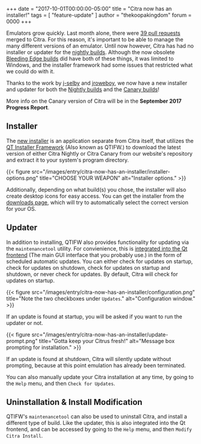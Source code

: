+++
date = "2017-10-01T00:00:00-05:00"
title = "Citra now has an installer!"
tags = [ "feature-update" ]
author = "thekoopakingdom"
forum = 0000
+++

Emulators grow quickly. Last month alone, there were [39 pull requests](https://github.com/citra-emu/citra/pulls?utf8=%E2%9C%93&q=is%3Amerged%20merged%3A2017-09-01..2017-09-30%20)
merged to Citra. For this reason, it's important to be able to manage the many different
versions of an emulator. Until now however, Citra has had no installer or updater
for the [nightly builds](https://github.com/citra-emu/citra-nightly/releases). Although
the now obsolete [Bleeding Edge builds](https://github.com/citra-emu/citra-bleeding-edge/releases)
did have both of these things, it was limited to Windows, and the installer framework
had some issues that restricted what we could do with it.

Thanks to the work by [j-selby](https://github.com/j-selby) and [jroweboy](https://github.com/jroweboy),
we now have a new installer and updater for both the [Nightly builds](https://github.com/citra-emu/citra-nightly/releases)
and the [Canary builds](https://github.com/citra-emu/citra-canary/releases)!

More info on the Canary version of Citra will be in the **September 2017 Progress
Report**.

## Installer
The [new installer](https://github.com/citra-emu/citra/pull/2966) is an application
separate from Citra itself, that utilizes the [QT Installer Framework](https://doc.qt.io/qtinstallerframework/index.html)
(Also known as QTIFW.) to download the latest version of either Citra
Nightly or Citra Canary from our website's repository and extract it to your system's
program directory.

{{< figure src="/images/entry/citra-now-has-an-installer/installer-options.png"
    title="CHOOSE YOUR WEAPON" alt="Installer options." >}}

Additionally, depending on what build(s) you chose, the installer
will also create desktop icons for easy access. You can get the installer from the
[downloads page](https://citra-emu.org/download/), which will try to automatically
select the correct version for your OS.

## Updater
In addition to installing, QTIFW also provides functionality for updating via the
`maintenancetool` utility. For convienience, this is [integrated into the Qt frontend](https://github.com/citra-emu/citra/pull/2997)
(The main GUI interface that you probably use.) in the form of scheduled automatic
updates. You can either check for updates on startup, check
for updates on shutdown, check for updates on startup and shutdown, or never check
for updates. By default, Citra will check for updates on startup.

{{< figure src="/images/entry/citra-now-has-an-installer/configuration.png"
    title="Note the two checkboxes under `Updates`." alt="Configuration window." >}}

If an update is found at startup, you will be asked if you want to run the updater
or not.

{{< figure src="/images/entry/citra-now-has-an-installer/update-prompt.png"
    title="Gotta keep your Citrus fresh!" alt="Message box prompting for installation." >}}

If an update is found at shutdown, Citra will silently update without prompting,
because at this point emulation has already been terminated.

You can also manually update your Citra installation at any time, by going to the
`Help` menu, and then `Check for Updates`.

## Uninstallation & Install Modification
QTIFW's `maintenancetool` can also be used to uninstall Citra, and install a different
type of build. Like the updater, this is also integrated into the Qt frontend, and
can be accessed by going to the `Help` menu, and then `Modify Citra Install`.
